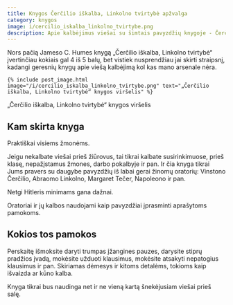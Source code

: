 ```yaml
---
title: Knygos Čerčilio iškalba, Linkolno tvirtybė apžvalga
category: knygos
image: i/cercilio_iskalba_linkolno_tvirtybe.png
description: Apie kalbėjimus viešai su šimtais pavyzdžių knygoje - Čerčilio išškalba, Linkolno tvirtybė. Apie didžiausių pasaulio oratorių sėkmę ir patarimus kaip ką daryti atsistojus prieš minią.
---
```


Nors pačią Jameso C. Humes knygą „Čerčilio iškalba, Linkolno tvirtybė“ įvertinčiau kokiais gal 4 iš 5 balų, bet vistiek nusprendžiau jai skirti straipsnį, kadangi geresnių knygų apie viešą kalbėjimą kol kas mano arsenale nėra.

    {% include post_image.html image="/i/cercilio_iskalba_linkolno_tvirtybe.png" text="„Čerčilio iškalba, Linkolno tvirtybė“ knygos viršelis" %}

„Čerčilio iškalba, Linkolno tvirtybė“ knygos viršelis

## Kam skirta knyga

Praktiškai visiems žmonėms.

Jeigu nekalbate viešai prieš žiūrovus, tai tikrai kalbate susirinkimuose, prieš klasę, nepažįstamus žmones, darbo pokalbyje ir pan. Ir čia knyga tikrai Jums pravers su daugybe pavyzdžių iš labai gerai žinomų oratorių: Vinstono Čerčilio, Abraomo Linkolno, Margaret Tečer, Napoleono ir pan.

Netgi Hitleris minimams gana dažnai.

Oratoriai ir jų kalbos naudojami kaip pavyzdžiai įprasminti aprašytoms pamokoms.

## Kokios tos pamokos

Perskaitę išmoksite daryti trumpas įžangines pauzes, darysite stiprų pradžios įvadą, mokėsite užduoti klausimus, mokėsite atsakyti nepatogius klausimus ir pan. Skiriamas dėmesys ir kitoms detalėms, tokioms kaip išvaizda ar kūno kalba.

Knyga tikrai bus naudinga net ir ne vieną kartą šnekėjusiam viešai prieš salę.

